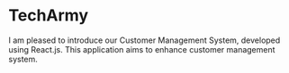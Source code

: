 # TechArmy
I am pleased to introduce our Customer Management System, developed using React.js. This application aims to enhance customer management system.
